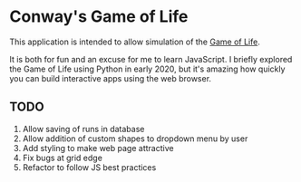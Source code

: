 # Conway's Game of Life

This application is intended to allow simulation of the [Game of Life](https://en.wikipedia.org/wiki/Conway%27s_Game_of_Life).

It is both for fun and an excuse for me to learn JavaScript.
I briefly explored the Game of Life using Python in early 2020, 
but it's amazing how quickly you can build interactive apps using the web browser.

## TODO
1. Allow saving of runs in database
2. Allow addition of custom shapes to dropdown menu by user
3. Add styling to make web page attractive
4. Fix bugs at grid edge
5. Refactor to follow JS best practices